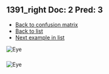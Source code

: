 ## 1391_right Doc: 2 Pred: 3
- [Back to confusion matrix](https://github.com/juliandewit/kaggle_retinopathy/blob/master/matrix.md)
- [Back to list](https://github.com/juliandewit/kaggle_retinopathy/blob/master/lists/23/list.md)
- [Next example in list](https://github.com/juliandewit/kaggle_retinopathy/blob/master/lists/23/13/13966_right.md)

![Eye](https://retinopaty.blob.core.windows.net/size1024/1391_right_2.jpeg)

### 

![Eye]()
